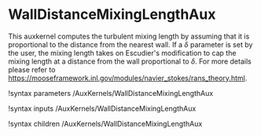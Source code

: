 # WallDistanceMixingLengthAux

This auxkernel computes the turbulent mixing length by assuming that it is
proportional to the distance from the nearest wall. If a $\delta$ parameter is
set by the user, the mixing length takes on Escudier's modification to cap the
mixing length at a distance from the wall proportional to $\delta$. For more
details please refer to https://mooseframework.inl.gov/modules/navier_stokes/rans_theory.html.

!syntax parameters /AuxKernels/WallDistanceMixingLengthAux

!syntax inputs /AuxKernels/WallDistanceMixingLengthAux

!syntax children /AuxKernels/WallDistanceMixingLengthAux

